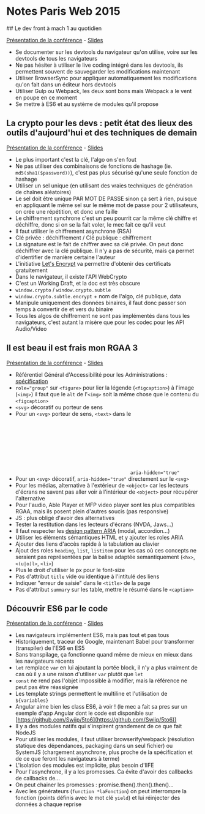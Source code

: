# Notes Paris Web 2015

## Le dev front à mach 1 au quotidien

[Présentation de la conférence](http://www.paris-web.fr/2015/conferences/le-dev-front-a-mach-1-au-quotidien.php) - [Slides](http://tdd.github.io/parisweb-2015-talk/#/)

* Se documenter sur les devtools du navigateur qu'on utilise, voire sur les devtools de tous les navigateurs
* Ne pas hésiter à utiliser le live coding intégré dans les devtools, ils permettent souvent de sauvegarder les modifications maintenant
* Utiliser BrowserSync pour appliquer automatiquement les modifications qu'on fait dans un éditeur hors devtools
* Utiliser Gulp ou Webpack, les deux sont bons mais Webpack a le vent en poupe en ce moment
* Se mettre à ES6 et au système de modules qu'il propose

## La crypto pour les devs : petit état des lieux des outils d'aujourd'hui et des techniques de demain

[Présentation de la conférence](http://www.paris-web.fr/2015/conferences/la-crypto-pour-les-devs-petit-etat-des-lieux-des-outils-daujourdhui-et-des-techniques-de-demain.php) - [Slides](http://talks.m4dz.net/crypto-pour-les-devs/#/)

* Le plus important c'est la clé, l'algo on s'en fout
* Ne pas utiliser des combinaisons de fonctions de hashage (ie. `md5(sha1($password))`), c'est pas plus sécurisé qu'une seule fonction de hashage
* Utiliser un sel unique (en utilisant des vraies techniques de génération de chaînes aléatoires)
* Le sel doit être unique PAR MOT DE PASSE sinon ça sert à rien, puisque en appliquant le même sel sur le même mot de passe pour 2 utilisateurs, on crée une répétition, et donc une faille
* Le chiffrement synchrone c'est un peu pourrit car la même clé chiffre et déchiffre, donc si on se la fait voler, le mec fait ce qu'il veut
* Il faut utiliser le chiffrement asynchrone (RSA)
* Clé privée : déchiffrement / Clé publique : chiffrement
* La signature est le fait de chiffrer avec sa clé privée. On peut donc déchiffrer avec la clé publique. Il n'y a pas de sécurité, mais ça permet d'identifier de manière certaine l'auteur
* L'initiative [Let's Encrypt](https://letsencrypt.org/) va permettre d'obtenir des certificats gratuitement
* Dans le navigateur, il existe l'API WebCrypto
* C'est un Working Draft, et la doc est très obscure
* `window.crypto` / `window.crypto.subtle`
* `window.crypto.subtle.encrypt` + nom de l'algo, clé publique, data
* Manipule uniquement des données binaires, il faut donc passer son temps à convertir de et vers du binaire
* Tous les algos de chiffrement ne sont pas implémentés dans tous les navigateurs, c'est autant la misère que pour les codec pour les API Audio/Video

## Il est beau il est frais mon RGAA 3

[Présentation de la conférence](http://www.paris-web.fr/2015/conferences/il-est-beau-il-est-frais-mon-rgaa-3.php) - [Slides](#)

* Référentiel Général d'Accessibilité pour les Administrations : [spécification](https://references.modernisation.gouv.fr/rgaa-3-0)
* `role="group"` sur `<figure>` pour lier la légende (`<figcaption>`) à l'image (`<img>`) il faut que le `alt` de l'`<img>` soit la même chose que le contenu du `<figcaption>`
* `<svg>` décoratif ou porteur de sens
* Pour un `<svg>` porteur de sens, `<text>` dans le <svg> avec une opacity à 0. Les autres éléments en `aria-hidden="true"`
* Pour un `<svg>` décoratif, `aria-hidden="true"` directement sur le `<svg>`
* Pour les médias, alternative à l'extérieur de `<object>` car les lecteurs d'écrans ne savent pas aller voir à l'intérieur de `<object>` pour récupérer l'alternative
* Pour l'audio, Able Player et MFP video player sont les plus compatibles RGAA, mais ils posent plein d'autres soucis (pas responsive)
* JS : plus obligé d'avoir des alternatives
* Tester la restitution dans les lecteurs d'écrans (NVDA, Jaws...)
* Il faut respecter les [design pattern ARIA](http://www.w3.org/TR/wai-aria-practices/) (modal, accordion...)
* Utiliser les éléments sémantiques HTML et y ajouter les roles ARIA
* Ajouter des liens d'accès rapide à la tabulation au clavier
* Ajout des roles `heading`, `list`, `listitem` pour les cas où ces concepts ne seraient pas représentées par la balise adaptée semantiquement (`<hx>`, `<(u|o)l>`, `<li>`)
* Plus le droit d'utiliser le px pour le font-size
* Pas d'attribut `title` vide ou identique à l'intitulé des liens
* Indiquer "erreur de saisie" dans le `<title>` de la page
* Pas d'attribut `summary` sur les table, mettre le résumé dans le `<caption>`

## Découvrir ES6 par le code

[Présentation de la conférence](http://www.paris-web.fr/2015/conferences/decouvrir-es6-par-le-code.php) - [Slides](https://github.com/Swiip/5to6/tree/slides)

* Les navigateurs implémentent ES6, mais pas tout et pas tous
* Historiquement, traceur de Google, maintenant Babel pour transformer (transpiler) de l'ES6 en ES5
* Sans transpilage, ça fonctionne quand même de mieux en mieux dans les navigateurs récents
* `let` remplace `var` en lui ajoutant la portée block, il n'y a plus vraiment de cas où il y a une raison d'utiliser `var` plutôt que `let`
* `const` ne rend pas l'objet impossible à modifier, mais la référence ne peut pas être réassignée
* Les template strings permettent le multiline et l'utilisation de `${variables}`
* Angular aime bien les class ES6, à voir ! (le mec a fait sa pres sur un exemple d'app Angular dont le code est disponible sur [https://github.com/Swiip/5to6](https://github.com/Swiip/5to6))
* Il y a des modules natifs qui s'inspirent grandement de ce que fait NodeJS
* Pour utiliser les modules, il faut utiliser browserify/webpack (résolution statique des dépendances, packaging dans un seul fichier) ou SystemJS (chargement asynchrone, plus proche de la spécification et de ce que feront les navigateurs à terme)
* L'isolation des modules est implicite, plus besoin d'IIFE
* Pour l'asynchrone, il y a les promesses. Ca évite d'avoir des callbacks de callbacks de...
* On peut chainer les promesses : promise.then().then().then()...
* Avec les générateurs (`function *laFonction`) on peut interrompre la fonction (points définis avec le mot clé `yield`) et lui réinjecter des données à chaque reprise
